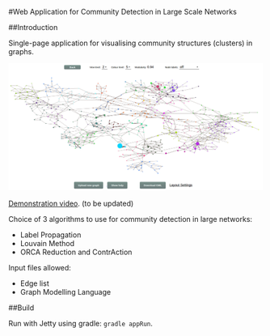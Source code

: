 #Web Application for Community Detection in Large Scale Networks


##Introduction

Single-page application for visualising community structures (clusters) in graphs.

![Preview screenshot](/preview.png?raw=true "Preview screenshot")

[Demonstration video](https://www.youtube.com/watch?v=hhIr3_hwi3o). (to be updated)

Choice of 3 algorithms to use for community detection in large networks:

- Label Propagation
- Louvain Method
- ORCA Reduction and ContrAction

Input files allowed:

- Edge list
- Graph Modelling Language 

##Build

Run with Jetty using gradle: `gradle appRun`.
